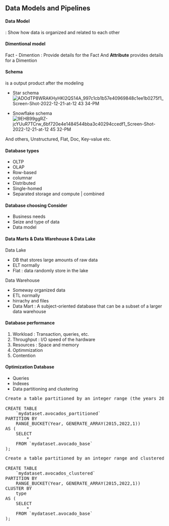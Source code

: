 ## Data Models and Pipelines

#### Data Model
: Show how data is organized and related to each other

#### Dimentional model
Fact - Dimention : Provide details for the Fact
And <strong>Attribute</strong> provides details for a Dimention

#### Schema 
is a output product after the modeling

- Star schema
![ADOdTP8WRAKHyHKl2QS14A_997c1cb1b57e40969848c1ee1b0275f1_Screen-Shot-2022-12-21-at-12 43 34-PM](https://github.com/yinlongTh/Google_BI/assets/108507768/dacbf2fc-6618-459a-a8e0-0930c3bbe8d4)

- Snowflake schema
![9EHB99ggRZ-jcYUuR7TCrw_6bf720e4e1484544bba3c40294ccedf1_Screen-Shot-2022-12-21-at-12 45 32-PM](https://github.com/yinlongTh/Google_BI/assets/108507768/bd8836d7-7784-4408-a257-3b1ec41642c6)

And others, Unstructured, Flat, Doc, Key-value etc.

#### Database types
- OLTP 
- OLAP
- Row-based
- columnar
- Distributed
- Single-homed
- Separated storage and compute | combined

#### Database choosing Consider
- Business needs
- Seize and type of data
- Data model

#### Data Marts & Data Warehouse & Data Lake

Data Lake
- DB that stores large amounts of raw data
- ELT normally
- Flat : data randomly store in the lake

Data Warehouse
- Someway organized data
- ETL normally
- hirrachy and files
- Data Mart : A subject-oriented database that can be a subset of a larger data warehouse

#### Database performance
1. Workload : Transaction, queries, etc.
2. Throughput : I/O speed of the hardware
3. Resources : Space and memory
4. Optimmization
5. Contention

#### Optimization Database
- Queries
- Indexes
- Data partitioning and clustering
<pre>
Create a table partitioned by an integer range (the years 2015 through 2022). Name it avocados_partitioned

CREATE TABLE
    `mydataset.avocados_partitioned`
PARTITION BY
    RANGE_BUCKET(Year, GENERATE_ARRAY(2015,2022,1))
AS (
    SELECT
        *
    FROM `mydataset.avocado_base`
);
</pre>

<pre>
Create a table partitioned by an integer range and clustered by type. Name it avocados_clustered.

CREATE TABLE
    `mydataset.avocados_clustered`
PARTITION BY
    RANGE_BUCKET(Year, GENERATE_ARRAY(2015,2022,1))
CLUSTER BY
    type
AS (
    SELECT
        *
    FROM `mydataset.avocado_base`
);
</pre>

 

















